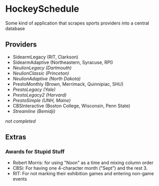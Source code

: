 # HockeySchedule
Some kind of application that scrapes sports providers into a central database

## Providers
* SidearmLegacy (RIT, Clarkson)
* SidearmAdaptive (Northeastern, Syracuse, RPI)
* *NeulionLegacy (Dartmouth)*
* *NeulionClassic (Princeton)*
* *NeulionAdaptive (North Dakota)*
* PrestoMonthly (Brown, Merrimack, Quinnipiac, SHU)
* *PrestoLegacy (Yale)*
* *PrestoLegacy2 (Harvard)*
* *PrestoSimple (UNH, Maine)*
* CBSInteractive (Boston College, Wisconsin, Penn State)
* *Streamline (Bemidji)*

*not completed*

## Extras 
### Awards for Stupid Stuff
* Robert Morris: for using "Noon" as a time and mixing column order
* CBSi: For having one 4-character month ("Sept") and the rest 3.
* RIT: For not marking their exhibition games and entering non-game events
